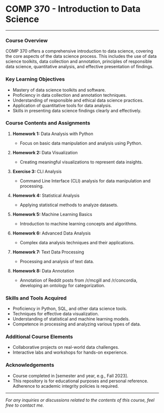 # COMP 370 - Introduction to Data Science

---

### Course Overview
COMP 370 offers a comprehensive introduction to data science, covering the core aspects of the data science process. This includes the use of data science toolkits, data collection and annotation, principles of responsible data science, quantitative analysis, and effective presentation of findings.

### Key Learning Objectives
- Mastery of data science toolkits and software.
- Proficiency in data collection and annotation techniques.
- Understanding of responsible and ethical data science practices.
- Application of quantitative tools for data analysis.
- Skills in presenting data science findings clearly and effectively.

### Course Contents and Assignments

1. **Homework 1:** Data Analysis with Python
   - Focus on basic data manipulation and analysis using Python.

2. **Homework 2:** Data Visualization
   - Creating meaningful visualizations to represent data insights.

3. **Exercise 3:** CLI Analysis
   - Command Line Interface (CLI) analysis for data manipulation and processing.

4. **Homework 4:** Statistical Analysis
   - Applying statistical methods to analyze datasets.

5. **Homework 5:** Machine Learning Basics
   - Introduction to machine learning concepts and algorithms.

6. **Homework 6:** Advanced Data Analysis
   - Complex data analysis techniques and their applications.

7. **Homework 7:** Text Data Processing
   - Processing and analysis of text data.

8. **Homework 8:** Data Annotation
   - Annotation of Reddit posts from /r/mcgill and /r/concordia, developing an ontology for categorization.

### Skills and Tools Acquired
- Proficiency in Python, SQL, and other data science tools.
- Techniques for effective data visualization.
- Understanding of statistical and machine learning models.
- Competence in processing and analyzing various types of data.

### Additional Course Elements
- Collaborative projects on real-world data challenges.
- Interactive labs and workshops for hands-on experience.

### Acknowledgements
- Course completed in [semester and year, e.g., Fall 2023].
- This repository is for educational purposes and personal reference. Adherence to academic integrity policies is required.

---

*For any inquiries or discussions related to the contents of this course, feel free to contact me.*
